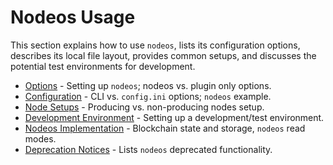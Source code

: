 # Nodeos Usage

This section explains how to use `nodeos`, lists its configuration options, describes its local file layout, provides common setups, and discusses the potential test environments for development.

* [Options](00_nodeos-options.md) - Setting up `nodeos`; nodeos vs. plugin only options.
* [Configuration](01_nodeos-configuration.md) - CLI vs. `config.ini` options; `nodeos` example.
* [Node Setups](02_node-setups/index.md) - Producing vs. non-producing nodes setup.
* [Development Environment](03_development-environment/index.md) - Setting up a development/test environment.
* [Nodeos Implementation](05_nodeos-implementation.md) - Blockchain state and storage, `nodeos` read modes.
* [Deprecation Notices](https://github.com/EOSIO/eos/issues/7597) - Lists `nodeos` deprecated functionality.
